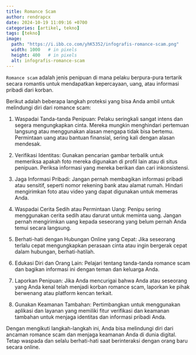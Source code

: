 ```yaml
---
title: Romance Scam
author: rendrapcx
date: 2024-10-19 11:09:16 +0700
categories: [artikel, tekno]
tags: [tekno]
image:
  path: "https://i.ibb.co.com/yhK5352/infografis-romance-scam.png"
  width: 1000   # in pixels
  height: 400   # in pixels
  alt: infografis-romance-scam
---
```



`Romance scam` adalah jenis penipuan di mana pelaku berpura-pura tertarik secara romantis untuk mendapatkan kepercayaan, uang, atau informasi pribadi dari korban. 

Berikut adalah beberapa langkah proteksi yang bisa Anda ambil untuk melindungi diri dari romance scam:

1. Waspadai Tanda-tanda Penipuan:
   Pelaku seringkali sangat intens dan segera mengungkapkan cinta. Mereka mungkin menghindari pertemuan langsung atau menggunakan alasan mengapa tidak bisa bertemu. Permintaan uang atau bantuan finansial, sering kali dengan alasan mendesak.
2. Verifikasi Identitas:
   Gunakan pencarian gambar terbalik untuk memeriksa apakah foto mereka digunakan di profil lain atau di situs penipuan. Periksa informasi yang mereka berikan dan cari inkonsistensi.

3. Jaga Informasi Pribadi:
   Jangan pernah membagikan informasi pribadi atau sensitif, seperti nomor rekening bank atau alamat rumah. Hindari mengirimkan foto atau video yang dapat digunakan untuk memeras Anda.

4. Waspadai Cerita Sedih atau Permintaan Uang:
   Penipu sering menggunakan cerita sedih atau darurat untuk meminta uang. Jangan pernah mengirimkan uang kepada seseorang yang belum pernah Anda temui secara langsung.

5. Berhati-hati dengan Hubungan Online yang Cepat:
   Jika seseorang terlalu cepat mengungkapkan perasaan cinta atau ingin bergerak cepat dalam hubungan, berhati-hatilah.

6. Edukasi Diri dan Orang Lain:
   Pelajari tentang tanda-tanda romance scam dan bagikan informasi ini dengan teman dan keluarga Anda.

7. Laporkan Penipuan:
   Jika Anda mencurigai bahwa Anda atau seseorang yang Anda kenal telah menjadi korban romance scam, laporkan ke pihak berwenang atau platform kencan terkait.

8. Gunakan Keamanan Tambahan:
   Pertimbangkan untuk menggunakan aplikasi dan layanan yang memiliki fitur verifikasi dan keamanan tambahan untuk menjaga identitas dan informasi pribadi Anda.

Dengan mengikuti langkah-langkah ini, Anda bisa melindungi diri dari ancaman romance scam dan menjaga keamanan Anda di dunia digital. Tetap waspada dan selalu berhati-hati saat berinteraksi dengan orang baru secara online.